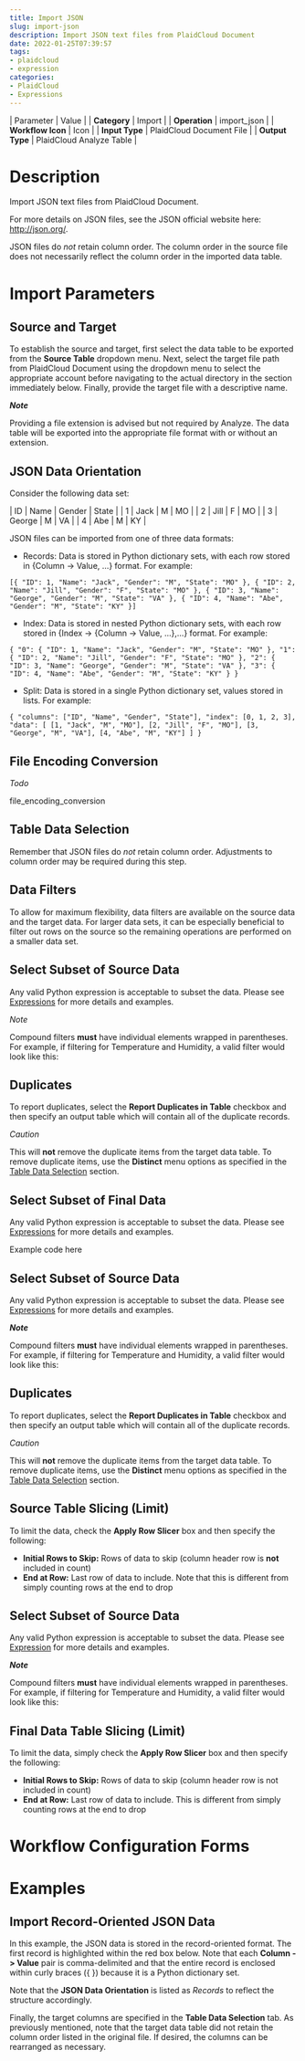 ```yaml
---
title: Import JSON
slug: import-json
description: Import JSON text files from PlaidCloud Document
date: 2022-01-25T07:39:57
tags:
- plaidcloud
- expression
categories:
- PlaidCloud
- Expressions
---
```





| Parameter | Value |
| **Category** | Import |
| **Operation** | import\_json |
| **Workflow Icon** | Icon |
| **Input Type** | PlaidCloud Document File |
| **Output Type** | PlaidCloud Analyze Table |

# Description


Import JSON text files from PlaidCloud Document.



For more details on JSON files, see the JSON official website here: <http://json.org/>.



JSON files do *not* retain column order. The column order in the source file does not necessarily reflect the column order in the imported data table.



# Import Parameters


## Source and Target


To establish the source and target, first select the data table to be exported from the **Source Table** dropdown menu. Next, select the target file path from PlaidCloud Document using the dropdown menu to select the appropriate account before navigating to the actual directory in the section immediately below. Finally, provide the target file with a descriptive name.



***Note***


Providing a file extension is advised but not required by Analyze. The data table will be exported into the appropriate file format with or without an extension.



## JSON Data Orientation


Consider the following data set:




| ID | Name | Gender | State |
| 1 | Jack | M | MO |
| 2 | Jill | F | MO |
| 3 | George | M | VA |
| 4 | Abe | M | KY |

JSON files can be imported from one of three data formats:


* Records: Data is stored in Python dictionary sets, with each row stored in {Column -> Value, …} format. For example:


```
[{ "ID": 1, "Name": "Jack", "Gender": "M", "State": "MO" }, { "ID": 2, "Name": "Jill", "Gender": "F", "State": "MO" }, { "ID": 3, "Name": "George", "Gender": "M", "State": "VA" }, { "ID": 4, "Name": "Abe", "Gender": "M", "State": "KY" }]
```

* Index: Data is stored in nested Python dictionary sets, with each row stored in {Index -> {Column -> Value, …},…} format. For example:


```
{ "0": { "ID": 1, "Name": "Jack", "Gender": "M", "State": "MO" }, "1": { "ID": 2, "Name": "Jill", "Gender": "F", "State": "MO" }, "2": { "ID": 3, "Name": "George", "Gender": "M", "State": "VA" }, "3": { "ID": 4, "Name": "Abe", "Gender": "M", "State": "KY" } }
```

* Split: Data is stored in a single Python dictionary set, values stored in lists. For example:


```
{ "columns": ["ID", "Name", "Gender", "State"], "index": [0, 1, 2, 3], "data": [ [1, "Jack", "M", "MO"], [2, "Jill", "F", "MO"], [3, "George", "M", "VA"], [4, "Abe", "M", "KY"] ] }
```


## File Encoding Conversion


*Todo*


file\_encoding\_conversion



## Table Data Selection


Remember that JSON files do *not* retain column order. Adjustments to column order may be required during this step.



## Data Filters


To allow for maximum flexibility, data filters are available on the source data and the target data. For larger data sets, it can be especially beneficial to filter out rows on the source so the remaining operations are performed on a smaller data set.



## Select Subset of Source Data


Any valid Python expression is acceptable to subset the data. Please see [Expressions](https://plaidcloud.com/docs/plaidcloud/workflows/index#expressions) for more details and examples.



*Note*


Compound filters **must** have individual elements wrapped in parentheses. For example, if filtering for Temperature and Humidity, a valid filter would look like this:



## Duplicates


To report duplicates, select the **Report Duplicates in Table** checkbox and then specify an output table which will contain all of the duplicate records.



*Caution*


This will **not** remove the duplicate items from the target data table. To remove duplicate items, use the **Distinct** menu options as specified in the [Table Data Selection](../transforms/common\_features#table-data-selection) section.



## Select Subset of Final Data


Any valid Python expression is acceptable to subset the data. Please see [Expressions](https://plaidcloud.com/docs/plaidcloud/workflows/index#expressions) for more details and examples.


Example code here



## Select Subset of Source Data


Any valid Python expression is acceptable to subset the data. Please see [Expressions](https://plaidcloud.com/docs/plaidcloud/workflows/index#expressions) for more details and examples.



***Note***


Compound filters **must** have individual elements wrapped in parentheses. For example, if filtering for Temperature and Humidity, a valid filter would look like this:



## Duplicates


To report duplicates, select the **Report Duplicates in Table** checkbox and then specify an output table which will contain all of the duplicate records.



*Caution*


This will **not** remove the duplicate items from the target data table. To remove duplicate items, use the **Distinct** menu options as specified in the [Table Data Selection](../transforms/common\_features#table-data-selection) section.



## Source Table Slicing (Limit)


To limit the data, check the **Apply Row Slicer** box and then specify the following:


* **Initial Rows to Skip:** Rows of data to skip (column header row is **not** included in count)
* **End at Row:** Last row of data to include. Note that this is different from simply counting rows at the end to drop


## Select Subset of Source Data


Any valid Python expression is acceptable to subset the data. Please see [Expression](https://plaidcloud.com/docs/plaidcloud/workflows/index#expressions) for more details and examples.



***Note***


Compound filters **must** have individual elements wrapped in parentheses. For example, if filtering for Temperature and Humidity, a valid filter would look like this:



## Final Data Table Slicing (Limit)


To limit the data, simply check the **Apply Row Slicer** box and then specify the following:


* **Initial Rows to Skip:** Rows of data to skip (column header row is not included in count)
* **End at Row:** Last row of data to include. This is different from simply counting rows at the end to drop


# Workflow Configuration Forms



# Examples


## Import Record-Oriented JSON Data


In this example, the JSON data is stored in the record-oriented format. The first record is highlighted within the red box below. Note that each **Column -> Value** pair is comma-delimited and that the entire record is enclosed within curly braces ({ }) because it is a Python dictionary set.



Note that the **JSON Data Orientation** is listed as *Records* to reflect the structure accordingly.



Finally, the target columns are specified in the **Table Data Selection** tab. As previously mentioned, note that the target data table did not retain the column order listed in the original file. If desired, the columns can be rearranged as necessary.

